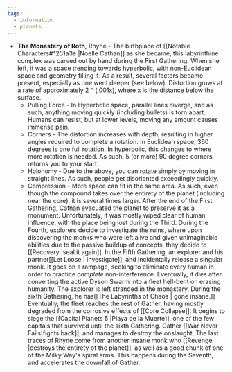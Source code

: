 ```yaml
---
tags:
  - information
  - planets
---
```

* **The Monastery of Roth**, Rhyne - The birthplace of [[Notable Characters#^251a3e |Noelle Cathan]] as she became, this labyrinthine complex was carved out by hand during the First Gathering. When she left, it was a space trending towards hyperbolic, with non-Euclidean space and geometry filling it. As a result, several factors became present, especially as one went deeper (see below). Distortion grows at a rate of approximately 2 ^ (.001x), where x is the distance below the surface.  
	* Pulling Force - In Hyperbolic space, parallel lines diverge, and as such, anything moving quickly (including bullets) is torn apart. Humans can resist, but at lower levels, moving any amount causes immense pain. 
	* Corners - The distortion increases with depth, resulting in higher angles required to complete a rotation. In Euclidean space, 360 degrees is one full rotation. In hyperbolic, this changes to where more rotation is needed. As such, 5 (or more) 90 degree corners returns you to your start. 
	* Holonomy - Due to the above, you can rotate simply by moving in straight lines. As such, people get disoriented exceedingly quickly.
	* Compression - More space can fit in the same area. As such, even though the compound takes over the entirety of the planet (including near the core), it is several times larger. 
	After the end of the First Gathering, Cathan evacuated the planet to preserve it as a monument. Unfortunately, it was mostly wiped clear of human influence, with the place being lost during the Third. During the Fourth, explorers decide to investigate the ruins, where upon discovering the monks who were left alive and given unimaginable abilities due to the passive buildup of concepts, they decide to [[Recovery |seal it again]]. In the Fifth Gathering, an explorer and his partner[[Let Loose | investigate]], and incidentally release a singular monk. It goes on a rampage, seeking to eliminate every human in order to practice *complete* non-interference. Eventually, it dies after converting the active Dyson Swarm into a fleet hell-bent on erasing humanity. The explorer is left stranded in the monastery. During the sixth Gathering, he has[[The Labyrinths of Chaos | gone insane.]] Eventually, the fleet reaches the rest of Gather, having mostly degraded from the corrosive effects of [[Core Collapse]]. It begins to siege the [[Capital Planets 5 |Playa de la Muerte]], one of the few capitals that survived until the sixth Gathering. Gather [[War Never Fails|fights back]], and manages to destroy the onslaught. The last traces of Rhyne come from another insane monk who [[Revenge |destroys the entirety of the planet]], as well as a good chunk of one of the Milky Way's spiral arms. This happens during the Seventh, and accelerates the downfall of Gather.
	